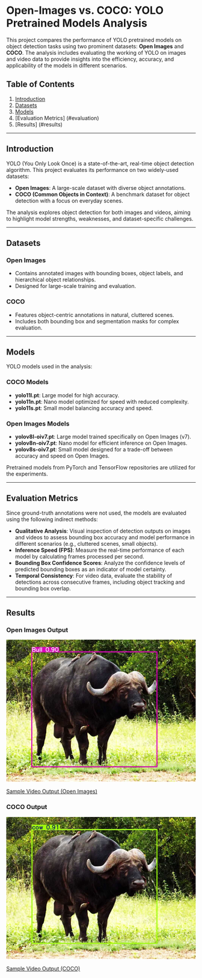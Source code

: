 # Open-Images vs. COCO: YOLO Pretrained Models Analysis

This project compares the performance of YOLO pretrained models on object detection tasks using two prominent datasets: **Open Images** and **COCO**. The analysis includes evaluating the working of YOLO on images and video data to provide insights into the efficiency, accuracy, and applicability of the models in different scenarios.

## Table of Contents

1. [Introduction](#introduction)
2. [Datasets](#datasets)
3. [Models](#models)
4. [Evaluation Metrics] (#evaluation)
5. [Results] (#results)
---

## Introduction

YOLO (You Only Look Once) is a state-of-the-art, real-time object detection algorithm. This project evaluates its performance on two widely-used datasets:
- **Open Images**: A large-scale dataset with diverse object annotations.
- **COCO (Common Objects in Context)**: A benchmark dataset for object detection with a focus on everyday scenes.

The analysis explores object detection for both images and videos, aiming to highlight model strengths, weaknesses, and dataset-specific challenges.

---

## Datasets

### Open Images
- Contains annotated images with bounding boxes, object labels, and hierarchical object relationships.
- Designed for large-scale training and evaluation.

### COCO
- Features object-centric annotations in natural, cluttered scenes.
- Includes both bounding box and segmentation masks for complex evaluation.

---

## Models

YOLO models used in the analysis:

### COCO Models
- **yolo11l.pt**: Large model for high accuracy.
- **yolo11n.pt**: Nano model optimized for speed with reduced complexity.
- **yolo11s.pt**: Small model balancing accuracy and speed.

### Open Images Models
- **yolov8l-oiv7.pt**: Large model trained specifically on Open Images (v7).
- **yolov8n-oiv7.pt**: Nano model for efficient inference on Open Images.
- **yolov8s-oiv7.pt**: Small model designed for a trade-off between accuracy and speed on Open Images.

Pretrained models from PyTorch and TensorFlow repositories are utilized for the experiments.

---

## Evaluation Metrics

Since ground-truth annotations were not used, the models are evaluated using the following indirect methods:

- **Qualitative Analysis**: Visual inspection of detection outputs on images and videos to assess bounding box accuracy and model performance in different scenarios (e.g., cluttered scenes, small objects).
- **Inference Speed (FPS)**: Measure the real-time performance of each model by calculating frames processed per second.
- **Bounding Box Confidence Scores**: Analyze the confidence levels of predicted bounding boxes as an indicator of model certainty.
- **Temporal Consistency**: For video data, evaluate the stability of detections across consecutive frames, including object tracking and bounding box overlap.

---

## Results

### Open Images Output
![Open Images Output](results/open_image.jpg)

[Sample Video Output (Open Images)](https://drive.google.com/drive/folders/19NRMRFyKVpB_aCXMlG0_fifoF34pyvkv?usp=sharing)

### COCO Output
![COCO Output](results/coco_image.jpg)

[Sample Video Output (COCO)](https://drive.google.com/drive/folders/19NRMRFyKVpB_aCXMlG0_fifoF34pyvkv?usp=sharing)



